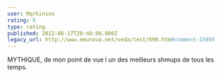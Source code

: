 ```yaml
---
user: Mqrkinson
rating: 5
type: rating
published: 2012-06-17T20:40:06.000Z
legacy_url: http://www.emunova.net/veda/test/690.htm#comment-15895
---
```

MYTHIQUE, de mon point de vue l un des meilleurs shmups de tous les temps.